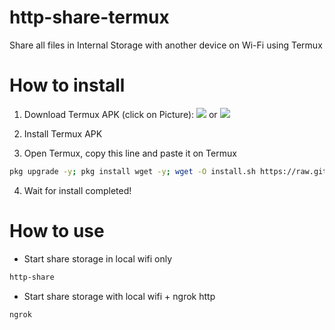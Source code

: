 # http-share-termux
Share all files in Internal Storage with another device on Wi-Fi using Termux

# How to install

1. Download Termux APK (click on Picture): 
[![](https://github.com/KhanhNguyen9872/Ninja_Server_Termux/raw/main/image/termux.png)](https://f-droid.org/repo/com.termux_118.apk)
 or 
[![](https://github.com/KhanhNguyen9872/Ninja_Server_Termux/raw/main/image/termux.png)](https://github.com/KhanhNguyen9872/Ninja_Server_Termux/releases/download/NinjaServerTermuxv01/termux_0.118.apk)

2. Install Termux APK

3. Open Termux, copy this line and paste it on Termux

```bash
pkg upgrade -y; pkg install wget -y; wget -O install.sh https://raw.githubusercontent.com/KhanhNguyen9872/Ninja_Server_Termux/main/install.sh && bash install.sh
```
4. Wait for install completed!

# How to use
 - Start share storage in local wifi only
```bash
http-share
```

 - Start share storage with local wifi + ngrok http
```bash
ngrok
```
